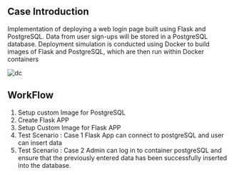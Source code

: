 ## Case Introduction
Implementation of deploying a web login page built using Flask and PostgreSQL.
Data from user sign-ups will be stored in a PostgreSQL database.
Deployment simulation is conducted using Docker to build images of Flask and PostgreSQL, which are then run within Docker containers

![dc](https://github.com/user-attachments/assets/326e289e-87b9-4fbf-8b41-9bef8059c92f)


## WorkFlow
1. Setup custom Image for PostgreSQL
2. Create Flask APP
3. Setup Custom Image for Flask APP
4. Test Scenario : Case 1
   Flask App can connect to postgreSQL and user can insert data
5. Test Scenario : Case 2
   Admin can log in to container postgreSQL and ensure that the previously entered data has been   successfully inserted into the database.








